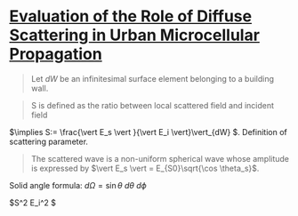 # [Evaluation of the Role of Diffuse Scattering in Urban Microcellular Propagation](../papers/11.Evaluation_of_the_role_of_diffuse_scattering_in_urban_microcellular_propagation.pdf) 

> Let $dW$ be an infinitesimal surface element belonging to a building wall.

> S is defined as the ratio between local scattered field and incident field

$\implies S:= \frac{\vert E_s \vert }{\vert E_i \vert}\vert_{dW} $. Definition of
scattering parameter.

> The scattered wave is a non-uniform spherical wave whose amplitude is expressed by
$\vert E_s \vert = E_{S0}\sqrt{\cos \theta_s}$. 

Solid angle formula: $d \Omega = \sin \theta \ d \theta \ d \phi$

$S^2 E_i^2 $
